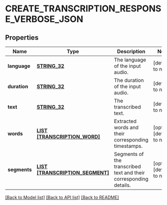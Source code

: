 # CREATE_TRANSCRIPTION_RESPONSE_VERBOSE_JSON

## Properties
Name | Type | Description | Notes
------------ | ------------- | ------------- | -------------
**language** | [**STRING_32**](STRING_32.md) | The language of the input audio. | [default to null]
**duration** | [**STRING_32**](STRING_32.md) | The duration of the input audio. | [default to null]
**text** | [**STRING_32**](STRING_32.md) | The transcribed text. | [default to null]
**words** | [**LIST [TRANSCRIPTION_WORD]**](TranscriptionWord.md) | Extracted words and their corresponding timestamps. | [optional] [default to null]
**segments** | [**LIST [TRANSCRIPTION_SEGMENT]**](TranscriptionSegment.md) | Segments of the transcribed text and their corresponding details. | [optional] [default to null]

[[Back to Model list]](../README.md#documentation-for-models) [[Back to API list]](../README.md#documentation-for-api-endpoints) [[Back to README]](../README.md)


